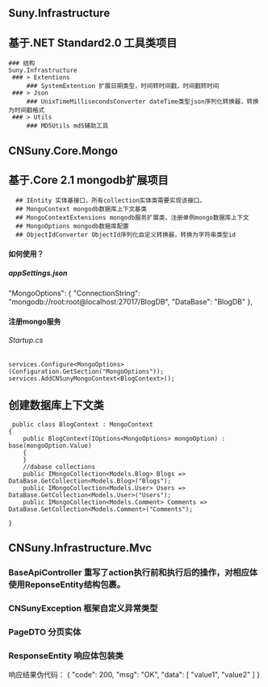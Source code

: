 ##  Suny.Infrastructure
## 基于.NET Standard2.0 工具类项目
    ### 结构
	Suny.Infrastructure
	 ### > Extentions
	     ### SystemExtention 扩展日期类型，时间转时间戳，时间戳转时间
	 ### > Json
	     ### UnixTimeMillisecondsConverter dateTime类型json序列化转换器，转换为时间戳格式
	 ### > Utils
	     ### MD5Utils md5辅助工具
	
 
## CNSuny.Core.Mongo
   ## 基于.Core 2.1 mongodb扩展项目
      ## IEntity 实体基接口，所有collection实体类需要实现该接口。
	  ## MongoContext mongodb数据库上下文基类
	  ## MongoContextExtensions mongodb服务扩展类，注册单例mongo数据库上下文
	  ## MongoOptions mongodb数据库配置
	  ## ObjectIdConverter ObjectId序列化自定义转换器，转换为字符串类型id
#### 如何使用？
##### appSettings.json

 "MongoOptions": {
    "ConnectionString": "mongodb://root:root@localhost:27017/BlogDB",
    "DataBase": "BlogDB"
  },
  #### 注册mongo服务
  ###### Startup.cs
    services.Configure<MongoOptions>(Configuration.GetSection("MongoOptions"));
    services.AddCNSunyMongoContext<BlogContext>();
 ## 创建数据库上下文类
  
     public class BlogContext : MongoContext
    {
        public BlogContext(IOptions<MongoOptions> mongoOption) : base(mongoOption.Value)
        {
        }
        //dabase collections
        public IMongoCollection<Models.Blog> Blogs => DataBase.GetCollection<Models.Blog>("Blogs");
        public IMongoCollection<Models.User> Users => DataBase.GetCollection<Models.User>("Users");
        public IMongoCollection<Models.Comment> Comments => DataBase.GetCollection<Models.Comment>("Comments");

    }
## CNSuny.Infrastructure.Mvc
   ### BaseApiController 重写了action执行前和执行后的操作，对相应体使用ReponseEntity结构包裹。
   ### CNSunyException 框架自定义异常类型
   ### PageDTO 分页实体
   ### ResponseEntity 响应体包装类
   
   响应结果伪代码：
   {
    "code": 200,
    "msg": "OK",
    "data": [
        "value1",
        "value2"
    ]
   }

